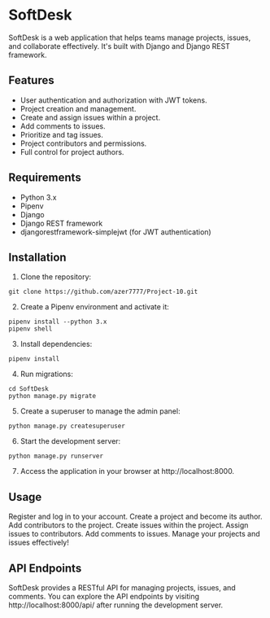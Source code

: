 # SoftDesk


SoftDesk is a web application that helps teams manage projects, issues, and collaborate effectively. It's built with Django and Django REST framework.

## Features

- User authentication and authorization with JWT tokens.
- Project creation and management.
- Create and assign issues within a project.
- Add comments to issues.
- Prioritize and tag issues.
- Project contributors and permissions.
- Full control for project authors.

## Requirements

- Python 3.x
- Pipenv
- Django
- Django REST framework
- djangorestframework-simplejwt (for JWT authentication)

## Installation

1. Clone the repository:
````
git clone https://github.com/azer7777/Project-10.git
````
2. Create a Pipenv environment and activate it:
````
pipenv install --python 3.x 
pipenv shell
````
3. Install dependencies:
````
pipenv install
````
4. Run migrations:
````
cd SoftDesk
python manage.py migrate
````
5. Create a superuser to manage the admin panel:
````
python manage.py createsuperuser
````
6. Start the development server:
````
python manage.py runserver
````
7. Access the application in your browser at http://localhost:8000.

## Usage

Register and log in to your account.
Create a project and become its author.
Add contributors to the project.
Create issues within the project.
Assign issues to contributors.
Add comments to issues.
Manage your projects and issues effectively!

## API Endpoints
SoftDesk provides a RESTful API for managing projects, issues, and comments. You can explore the API endpoints by visiting http://localhost:8000/api/ after running the development server.
